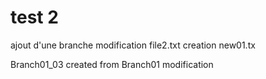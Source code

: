 test 2
====
ajout d'une branche 
	modification file2.txt
	creation new01.tx

Branch01_03 created from Branch01
modification

